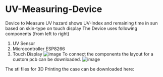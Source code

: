 # UV-Measuring-Device
Device to Measure UV hazard shows UV-Index and remaining time in sun based on skin-type on touch display
The Device uses following components (from left to right)
1. UV Sensor
2. Microcontroller ESP8266
3. Touch Display
![image](https://user-images.githubusercontent.com/103884925/228441100-9837ecee-3c59-4e13-b5c0-366e95c43b3a.png)
To connect the components the layout for a custom pcb can be downloaded.
![image](https://user-images.githubusercontent.com/103884925/228441386-3b8d796d-1690-4924-86cd-81055dc31a34.png)

The stl files for 3D Printing the case can be downloaded here:
